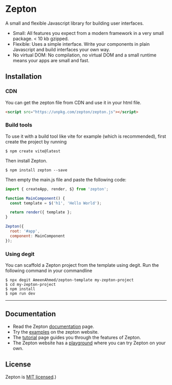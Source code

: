 # Zepton

A small and flexible Javascript library for building user interfaces.

- Small: All features you expect from a modern framework in a very small package. < 10 kb gzipped.
- Flexible: Uses a simple interface. Write your components in plain Javascript and build interfaces your own way.
- No virtual DOM: No compilation, no virtual DOM and a small runtime means your apps are small and fast.

## Installation
### CDN

You can get the zepton file from CDN and use it in your html file.

```html
<script src="https://unpkg.com/zepton/zepton.js"></script>
```

### Build tools

To use it with a build tool like vite for example (which is recommended), first create the project by running

```shell
$ npm create vite@latest
```

Then install Zepton.

```shell
$ npm install zepton --save
```

Then empty the main.js file and paste the following code:

```javascript
import { createApp, render, $} from 'zepton';

function MainComponent() {
  const template = $('h1', 'Hello World');

  return render({ template };
}

Zepton({
  root: '#app',
  component: MainComponent
});
```

### Using degit

You can scaffold a Zepton project from the template using degit. Run the following command in your commandline

```shell
$ npx degit AmeenAhmed/zepton-template my-zepton-project
$ cd my-zepton-project
$ npm install
$ npm run dev
```

----------

## Documentation
- Read the Zepton [documentation](https://www.zeptonjs.org/docs) page.
- Try the [examples](https://www.zeptonjs.org/examples) on the zepton website.
- The [tutorial](https://www.zeptonjs.org/tutorial) page guides you through the features of Zepton.
- The Zepton website has a [playground](https://www.zeptonjs.org/examples) where you can try Zepton on your own.

## License
Zepton is [MIT licensed](./LICENSE).)
